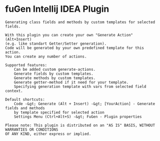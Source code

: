 fuGen Intellij IDEA Plugin
=====
    Generating class fields and methods by custom templates for selected fields.

    With this plugin you can create your own "Generate Action" (Alt+Insert) 
    (e.g. like standart Getter/Setter generation).
    Code will be generated by your own predefined template for this action.
    You can create any number of actions.

    Supported features:
        Can be added custom generate-actions.
        Generate fields by custom templates.
        Generate methods by custom templates.
        Generate getter-method if it need for your template.
        Specifying generation template with vars from selected field context.

    Default shortcuts:
        Code -&gt; Generate (Alt + Insert) -&gt; [YourAction] - Generate fields and methods 
        by template specified for selected action
        Settings Menu (Ctrl+Alt+S) -&gt; FuGen - Plugin properties
    
    Please note: This plugin is distributed on an "AS IS" BASIS, WITHOUT WARRANTIES OR CONDITIONS 
    OF ANY KIND, either express or implied.
